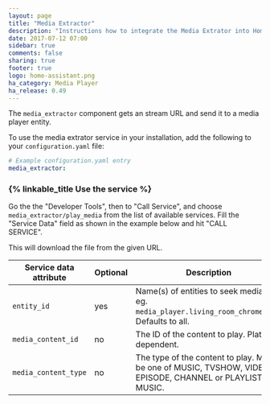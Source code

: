```yaml
---
layout: page
title: "Media Extractor"
description: "Instructions how to integrate the Media Extrator into Home Assistant."
date: 2017-07-12 07:00
sidebar: true
comments: false
sharing: true
footer: true
logo: home-assistant.png
ha_category: Media Player
ha_release: 0.49
---
```



The `media_extractor` component gets an stream URL and send it to a media player entity.

To use the media extrator service in your installation, add the following to your `configuration.yaml` file:

```yaml
# Example configuration.yaml entry
media_extractor:
```

### {% linkable_title Use the service %}

Go the the "Developer Tools", then to "Call Service", and choose `media_extractor/play_media` from the list of available services. Fill the "Service Data" field as shown in the example below and hit "CALL SERVICE".

This will download the file from the given URL.

| Service data attribute | Optional | Description |
| ---------------------- | -------- | ----------- |
| `entity_id`            |      yes | Name(s) of entities to seek media on, eg. `media_player.living_room_chromecast`. Defaults to all.
| `media_content_id`     |       no | The ID of the content to play. Platform dependent.
| `media_content_type`   |       no | The type of the content to play. Must be one of MUSIC, TVSHOW, VIDEO, EPISODE, CHANNEL or PLAYLIST MUSIC.


